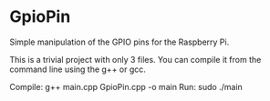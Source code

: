 GpioPin
=======

Simple manipulation of the GPIO pins for the Raspberry Pi.

This is a trivial project with only 3 files. You can compile it from the command line using the g++ or gcc.


Compile: g++ main.cpp GpioPin.cpp  -o main
Run: sudo ./main
